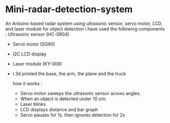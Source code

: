 # Mini-radar-detection-system
An Arduino-based radar system using ultrasonic sensor, servo motor, LCD, and laser module for object detection
i have used the following components : 
Ultrasonic sensor (HC-SR04)
- Servo motor (SG90)
- I2C LCD display
- Laser module (KY-008)
- i 3d printed the base, the arm, the plane and the truck

  how it works :
  - Servo motor sweeps the ultrasonic sensor across angles.
  - When an object is detected under 10 cm:
  - Laser blinks
  - LCD displays distance and bar graph
  - Servo pauses for 1s, then ignores detection for 2s






